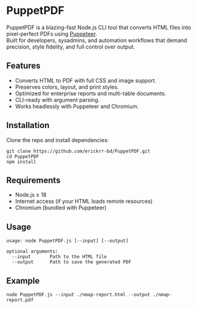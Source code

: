 # PuppetPDF
PuppetPDF is a blazing-fast Node.js CLI tool that converts HTML files into pixel-perfect PDFs using [Puppeteer](https://pptr.dev/).  
Built for developers, sysadmins, and automation workflows that demand precision, style fidelity, and full control over output.

## Features
- Converts HTML to PDF with full CSS and image support.
- Preserves colors, layout, and print styles.
- Optimized for enterprise reports and multi-table documents.
- CLI-ready with argument parsing.
- Works headlessly with Puppeteer and Chromium.

## Installation

Clone the repo and install dependencies:

```
git clone https://github.com/erickrr-bd/PuppetPDF.git
cd PuppetPDF
npm install
```
## Requirements
- Node.js ≥ 18
- Internet access (if your HTML loads remote resources)
- Chromium (bundled with Puppeteer)

## Usage
```
usage: node PuppetPDF.js [--input] [--output]

optional arguments:
  --input       Path to the HTML file
  --output      Path to save the generated PDF
```

## Example
```
node PuppetPDF.js --input ./nmap-report.html --output ./nmap-report.pdf
```

